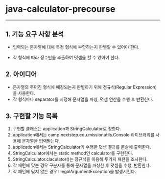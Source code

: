 # java-calculator-precourse

---
## 1. 기능 요구 사항 분석
 - 입력되는 문자열에 대해 특정 형식에 부합하는지 판별할 수 있어야 한다.


 - 각 형식에 따라 정수만을 추출하여 덧셈을 할 수 있어야 한다.

## 2. 아이디어

- 문자열의 주어진 형식에 매칭되는지 판별하기 위해 정규식(Regular Expression) 을 사용한다.
- 각 형식마다 separator를 지정해 문자열을 파싱, 덧셈 연산을 수행 후 반환한다.

## 3. 구현할 기능 목록

1. 구현할 클래스는 application과 StringCalculator로 정한다.
2. application에서는 camp.nextstep.edu.missionutils.Console 라이브러리를 사용해 문자열을 입력받는다.
3. application에서는 StringCalculator가 수행한 덧셈 결과를 콘솔에 출력한다.
4. StringCalculator에서는 static method인 calculator를 구현한다.
5. StringCalculator.claculator()는 정규식을 이용해 두가지 패턴을 조사한다.
6. 각 패턴에 맞는 경우 구분자를 통해 문자열을 파싱한 후 덧셈을 수행, 반환한다.
7. 각 패턴에 맞지 않는 경우 IllegalArgumentException을 발생시킨다.